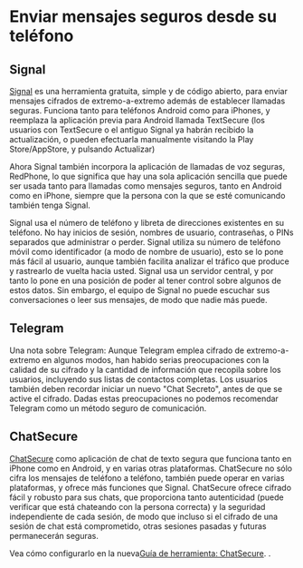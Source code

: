 [Title]: # (Enviar mensajes seguros en línea desde su teléfono)
[Difficulty]: # (Principiante)
[Order]: # (0)

# Enviar mensajes seguros desde su teléfono

## Signal

[Signal](https://play.google.com/store/apps/details?id=org.thoughtcrime.securesms&hl=es) es una herramienta gratuita, simple y de código abierto, para enviar mensajes cifrados de extremo-a-extremo además de establecer llamadas seguras. Funciona tanto para teléfonos Android como para iPhones, y reemplaza la aplicación previa para Android llamada TextSecure (los usuarios con TextSecure o el antiguo Signal ya habrán recibido la actualización, o pueden efectuarla manualmente visitando la Play Store/AppStore, y pulsando Actualizar)

Ahora Signal también incorpora la aplicación de llamadas de voz seguras, RedPhone, lo que significa que hay una sola aplicación sencilla que puede ser usada tanto para llamadas como mensajes seguros, tanto en Android como en iPhone, siempre que la persona con la que se esté comunicando también tenga Signal.

Signal usa el número de teléfono y libreta de direcciones existentes en su teléfono. No hay inicios de sesión, nombres de usuario, contraseñas, o PINs separados que administrar o perder. Signal utiliza su número de teléfono móvil como identificador (a modo de nombre de usuario), esto se lo pone más fácil al usuario, aunque también facilita analizar el tráfico que produce y rastrearlo de vuelta hacia usted. Signal usa un servidor central, y por tanto lo pone en una posición de poder al tener control sobre algunos de estos datos. Sin embargo, el equipo de Signal no puede escuchar sus conversaciones o leer sus mensajes, de modo que nadie más puede.

## Telegram

Una nota sobre Telegram: Aunque Telegram emplea cifrado de extremo-a-extremo en algunos modos, han habido serias preocupaciones con la calidad de su cifrado y la cantidad de información que recopila sobre los usuarios, incluyendo sus listas de contactos completas. Los usuarios también deben recordar iniciar un nuevo "Chat Secreto", antes de que se active el cifrado. Dadas estas preocupaciones no podemos recomendar Telegram como un método seguro de comunicación.

## ChatSecure

[ChatSecure](https://chatsecure.org/) como aplicación de chat de texto segura que funciona tanto en iPhone como en Android, y en varias otras plataformas. ChatSecure no sólo cifra los mensajes de teléfono a teléfono, también puede operar en varias plataformas, y ofrece más funciones que Signal. ChatSecure ofrece cifrado fácil y robusto para sus chats, que proporciona tanto autenticidad (puede verificar que está chateando con la persona correcta) y la seguridad independiente de cada sesión, de modo que incluso si el cifrado de una sesión de chat está comprometido, otras sesiones pasadas y futuras permanecerán seguras.

Vea cómo configurarlo en la nueva[Guía de herramienta: ChatSecure](umbrella://lesson/chatsecure).
.